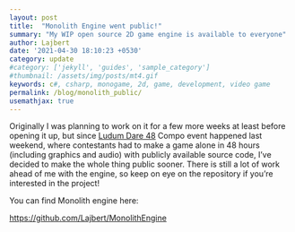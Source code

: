 ```yaml
---
layout: post
title:  "Monolith Engine went public!"
summary: "My WIP open source 2D game engine is available to everyone"
author: Lajbert
date: '2021-04-30 18:10:23 +0530'
category: update
#category: ['jekyll', 'guides', 'sample_category']
#thumbnail: /assets/img/posts/mt4.gif
keywords: c#, csharp, monogame, 2d, game, development, video game
permalink: /blog/monolith_public/
usemathjax: true
---
```


Originally I was planning to work on it for a few more weeks at least before opening it up, but since <a href="https://lajbert.github.io/blog/ld48/">Ludum Dare 48</a> Compo event happened last weekend, where contestants had to make a game alone in 48 hours (including graphics and audio) with publicly available source code, I’ve decided to make the whole thing public sooner.
There is still a lot of work ahead of me with the engine, so keep on eye on the repository if you’re interested in the project!

You can find Monolith engine here:

https://github.com/Lajbert/MonolithEngine